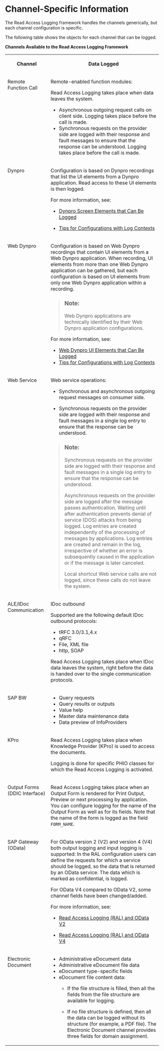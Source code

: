 <!-- loio24c739946fa44eb7a2160f2aaab428f9 -->

# Channel-Specific Information

The Read Access Logging framework handles the channels generically, but each channel configuration is specific.



The following table shows the objects for each channel that can be logged.

**Channels Available to the Read Access Logging Framework**


<table>
<tr>
<th valign="top">

Channel



</th>
<th valign="top">

Data Logged



</th>
</tr>
<tr>
<td valign="top">

Remote Function Call



</td>
<td valign="top">

Remote-enabled function modules:

Read Access Logging takes place when data leaves the system.

-   Asynchronous outgoing request calls on client side. Logging takes place before the call is made.
-   Synchronous requests on the provider side are logged with their response and fault messages to ensure that the response can be understood. Logging takes place before the call is made.



</td>
</tr>
<tr>
<td valign="top">

Dynpro



</td>
<td valign="top">

Configuration is based on Dynpro recordings that list the UI elements from a Dynpro application. Read access to these UI elements is then logged.

For more information, see:

-   [Dynpro Screen Elements that Can Be Logged](dynpro-screen-elements-that-can-be-logged-e9ea224.md)

-   [Tips for Configurations with Log Contexts](tips-for-configurations-with-log-contexts-91d64bf.md)




</td>
</tr>
<tr>
<td valign="top">

Web Dynpro



</td>
<td valign="top">

Configuration is based on Web Dynpro recordings that contain UI elements from a Web Dynpro application. When recording, UI elements from more than one Web Dynpro application can be gathered, but each configuration is based on UI elements from only one Web Dynpro application within a recording.

> ### Note:  
> Web Dynpro applications are technically identified by their Web Dynpro application configurations.

For more information, see:

-   [Web Dynpro UI Elements that Can Be Logged](web-dynpro-ui-elements-that-can-be-logged-bba5760.md)
-   [Tips for Configurations with Log Contexts](tips-for-configurations-with-log-contexts-91d64bf.md)



</td>
</tr>
<tr>
<td valign="top">

Web Service



</td>
<td valign="top">

Web service operations:

-   Synchronous and asynchronous outgoing request messages on consumer side.

-   Synchronous requests on the provider side are logged with their response and fault messages in a single log entry to ensure that the response can be understood.


> ### Note:  
> Synchronous requests on the provider side are logged with their response and fault messages in a single log entry to ensure that the response can be understood.
> 
> Asynchronous requests on the provider side are logged after the message passes authentication. Waiting until after authentication prevents denial of service \(DOS\) attacks from being logged. Log entries are created independently of the processing of messages by applications. Log entries are created and remain in the log, irrespective of whether an error is subsequently caused in the application or if the message is later canceled.
> 
> Local shortcut Web service calls are not logged, since these calls do not leave the system.



</td>
</tr>
<tr>
<td valign="top">

ALE/IDoc Communication



</td>
<td valign="top">

IDoc outbound

Supported are the following default IDoc outbound protocols:

-   tRFC 3.0/3.1,4.x
-   qRFC
-   File, XML file
-   http, SOAP

Read Access Logging takes place when IDoc data leaves the system, right before the data is handed over to the single communication protocols.



</td>
</tr>
<tr>
<td valign="top">

SAP BW



</td>
<td valign="top">

-   Query requests
-   Query results or outputs
-   Value help
-   Master data maintenance data
-   Data preview of InfoProviders



</td>
</tr>
<tr>
<td valign="top">

KPro



</td>
<td valign="top">

Read Access Logging takes place when Knowledge Provider \(KPro\) is used to access the documents.

Logging is done for specific PHIO classes for which the Read Access Logging is activated.



</td>
</tr>
<tr>
<td valign="top">

Output Forms \(DDIC Interface\)



</td>
<td valign="top">

Read Access Logging takes place when an Output Form is rendered for Print Output, Preview or next processing by application. You can configure logging for the name of the Output Form as well as for its fields. Note that the name of the form is logged as the field `FORM_NAME`.



</td>
</tr>
<tr>
<td valign="top">

SAP Gateway \(OData\)



</td>
<td valign="top">

For OData version 2 \(V2\) and version 4 \(V4\) both output logging and input logging is supported: In the RAL configuration users can define the requests for which a service should be logged, so the data that is returned by an OData service. The data which is marked as confidential, is logged.

For OData V4 compared to OData V2, some channel fields have been changed/added.

For more information, see:

-   [Read Access Logging \(RAL\) and OData V2](https://help.sap.com/viewer/68bf513362174d54b58cddec28794093/LATEST/en-US/757abe1e9ee8464ea57f0552267343d1.html)

-   [Read Access Logging \(RAL\) and OData V4](https://help.sap.com/viewer/68bf513362174d54b58cddec28794093/LATEST/en-US/1b806cd2f9a84915aa4db7773d3670be.html)




</td>
</tr>
<tr>
<td valign="top">

Electronic Document



</td>
<td valign="top">

-   Administrative eDocument data
-   Administrative eDocument file data
-   eDocument type-specific fields
-   eDocument file content data:
    -   If the file structure is filled, then all the fields from the file structure are available for logging.

    -   If no file structure is defined, then all the data can be logged without its structure \(for example, a PDF file\). The Electronic Document channel provides three fields for domain assignment.





</td>
</tr>
</table>

